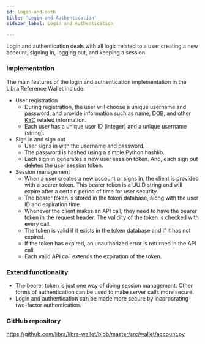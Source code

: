 ```yaml
---
id: login-and-auth
title: 'Login and Authentication'
sidebar_label: Login and Authentication

---
```




Login and authentication deals with all logic related to a user creating a new account, signing in, logging out, and keeping a session.

### Implementation

The main features of the login and authentication implementation in the Libra Reference Wallet include:

* User registration
  * During registration, the user will choose a unique username and password, and provide information such as name, DOB, and other [KYC](https://docs.google.com/document/d/1fnvVQCpUk2Xn5fpPC0WLEifYovSz7q4GzzyKVnIVRCo/edit#heading=h.625g7uugayx6) related information.
  * Each user has a unique user ID (integer) and a unique username (string).
* Sign in and sign out
    * User signs in with the username and password.
    * The password is hashed using a simple Python hashlib.
    * Each sign in generates a new user session token. And, each sign out deletes the user session token.
* Session management
    * When a user creates a new account or signs in, the client is provided with a bearer token. This bearer token is a UUID string and will expire after a certain period of time for user security. 
    * The bearer token is stored in the token database, along with the user ID and expiration time.
    * Whenever the client makes an API call, they need to have the bearer token in the request header. The validity of the token is checked with every call. 
    * The token is valid if it exists in the token database and if it has not expired. 
    * If the token has expired, an unauthorized error is returned in the API call.
    * Each valid API call extends the expiration of the token.


### Extend functionality

* The bearer token is just one way of doing session management. Other forms of authentication can be used to make server calls more secure.
* Login and authentication can be made more secure by incorporating two-factor authentication.

### GitHub repository
https://github.com/libra/libra-wallet/blob/master/src/wallet/account.py